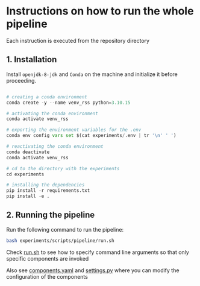 # Instructions on how to run the whole pipeline

Each instruction is executed from the repository directory

## 1. Installation

Install `openjdk-8-jdk` and `Conda` on the machine and initialize it before proceeding.

```python

# creating a conda environment
conda create -y --name venv_rss python=3.10.15

# activating the conda environment
conda activate venv_rss

# exporting the environment variables for the .env
conda env config vars set $(cat experiments/.env | tr '\n' ' ')

# reactivating the conda environment
conda deactivate
conda activate venv_rss

# cd to the directory with the experiments
cd experiments

# installing the dependencies
pip install -r requirements.txt
pip install -e .
```

## 2. Running the pipeline

Run the following command to run the pipeline:

```bash
bash experiments/scripts/pipeline/run.sh
```

Check [run.sh](/experiments/scripts/pipeline/run.sh) to see how to specify command line arguments so that only specific components are invoked

Also see [components.yaml](/experiments/config/components.yaml) and [settings.py](/experiments/scripts/settings.py) where you can modify the configuration of the components